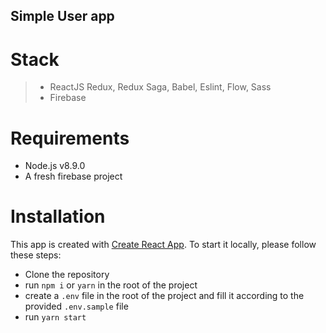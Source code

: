 ## Simple User app
# Stack
> - ReactJS
> Redux, Redux Saga, Babel, Eslint, Flow, Sass
> - Firebase

# Requirements

- Node.js v8.9.0
- A fresh firebase project

# Installation
This app is created with [Create React App](https://github.com/facebook/create-react-app). To start it locally, please follow these steps:

- Clone the repository
- run `npm i` or `yarn` in the root of the project
- create a `.env` file in the root of the project and fill it according to the provided `.env.sample` file
- run `yarn start`
